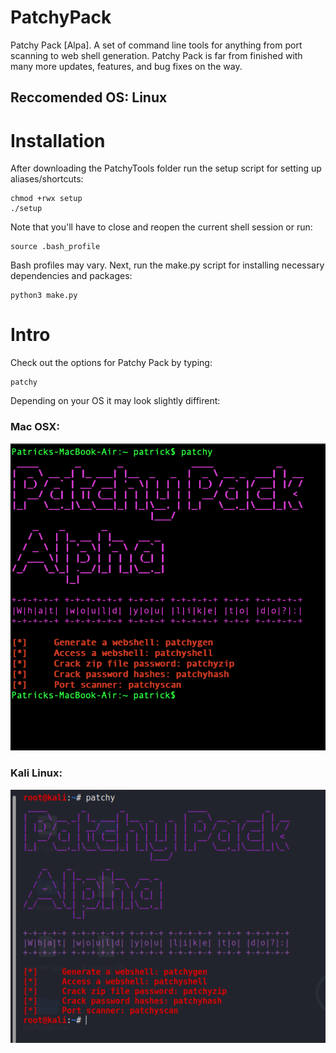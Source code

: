 # PatchyPack
Patchy Pack [Alpa]. A set of command line tools for anything from port scanning to web shell generation.
Patchy Pack is far from finished with many more updates, features, and bug fixes on the way.
## Reccomended OS: Linux
# Installation
After downloading the PatchyTools folder run the setup script for setting up aliases/shortcuts:
```
chmod +rwx setup
./setup
```
Note that you'll have to close and reopen the current shell session or run:
```
source .bash_profile
```
Bash profiles may vary. 
Next, run the make.py script for installing necessary dependencies and packages:
```
python3 make.py
```
# Intro
Check out the options for Patchy Pack by typing: 
```
patchy
```
Depending on your OS it may look slightly diffirent: 
### Mac OSX: 
![Image of patchy OSX](readme_images/PatchyOSX.png)
### Kali Linux:
![Image of patchy Kali Linux](readme_images/patchy_page.png)
